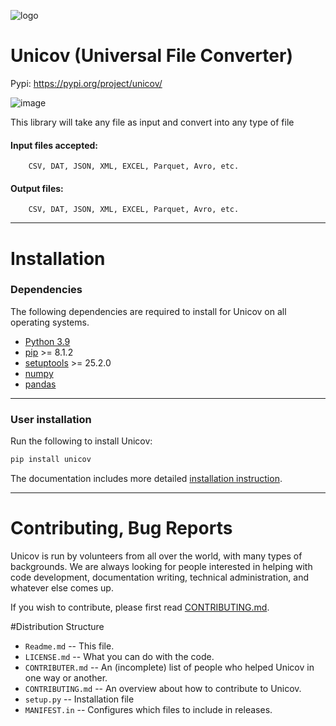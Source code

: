 ![logo](https://user-images.githubusercontent.com/29909977/203243879-4c846216-7497-4921-b2d8-f31810a90e8f.png)

# Unicov (Universal File Converter)

Pypi: https://pypi.org/project/unicov/

![image](https://user-images.githubusercontent.com/29909977/203251289-802926d0-c140-4766-b2cf-c42b4c7ac5e2.png)

This library will take any file as input and convert into any type of file

#### Input files accepted: 
        CSV, DAT, JSON, XML, EXCEL, Parquet, Avro, etc.
#### Output files:
        CSV, DAT, JSON, XML, EXCEL, Parquet, Avro, etc.
---
# Installation
### Dependencies

The following dependencies are required to install for Unicov on all operating systems.

- [Python 3.9](https://www.python.org/)
- [pip](https://pip.pypa.io/en/stable/installing/) >= 8.1.2
- [setuptools](https://setuptools.readthedocs.io) >= 25.2.0
- [numpy](http://www.numpy.org/)
- [pandas](https://pandas.pydata.org/)

---
### User installation
Run the following to install Unicov:

```python
pip install unicov
```
The documentation includes more detailed [installation instruction](https://pypi.org/project/unicov/).

---
# Contributing, Bug Reports

Unicov is run by volunteers from all over the world, with many types of backgrounds. We are always looking for people interested in helping with code development, documentation writing, technical administration, and whatever else comes up.

If you wish to contribute, please first read [CONTRIBUTING.md](https://github.com/SwarajJalkote/universal_file_converter/blob/main/CONTRIBUTING.md).

#Distribution Structure

- ```Readme.md``` -- This file.
- ```LICENSE.md``` -- What you can do with the code. 
- ```CONTRIBUTER.md``` -- An (incomplete) list of people who helped Unicov in one way or another.
- ```CONTRIBUTING.md``` -- An overview about how to contribute to Unicov.
- ```setup.py``` -- Installation file
- ```MANIFEST.in``` -- Configures which files to include in releases.
 
